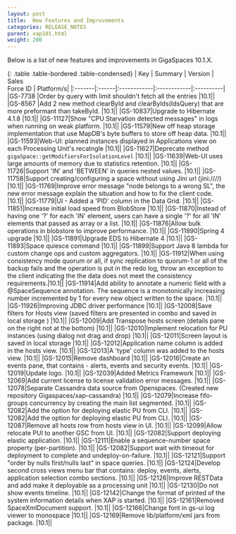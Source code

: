 ```yaml
---
layout: post
title:  New Features and Improvements
categories: RELEASE_NOTES
parent: xap101.html
weight: 200
---
```




Below is a list of new features and improvements in GigaSpaces 10.1.X.


{: .table .table-bordered .table-condensed}
| Key | Summary | Version | Sales<br>Force ID | Platform/s|
|:-------|:------|:------------|:------------|:----------|
|GS-7738 |Order by query with limit shouldn't fetch all the entries |10.1||
|GS-8567 |Add 2 new method clearById and clearByIds(IdsQuery) that are more preformant than takeById.  |10.1||
|<nobr>GS-10837</nobr>|Upgrade to Hibernate 4.1.8                   |10.1||
|GS-11127|Show "CPU Starvation detected messages" in logs when running on weak platform.    |10.1||
|GS-11579|New off heap storage implementation that use MapDB's byte buffers to store off heap data.    |10.1||
|GS-11593|Web-UI: planned instances displayed in Applications view on each Processing Unit's recatngle  |10.1||
|GS-11627|Deprecate method `gigaSpace::getModifiersForIsolationLevel` |10.1||
|GS-11639|Web-UI uses large amounts of memory due to statistics retention.  |10.1||
|GS-11726|Support 'IN' and 'BETWEEN' in queries nested values.  |10.1||
|GS-11758|Support creating/configuring a space without using Jini url (jini://*/*/)     |10.1||
|GS-11769|Improve error message "node belongs to a wrong SL", the new error message explain the situation and how to fix the client code.     |10.1||
|GS-11779|UI - Added a 'PID' column in the Data Grid.                                                                       |10.1||
|GS-11851|Increase initial load speed from BlobStore                                                                        |10.1||
|GS-11870|Instead of having one '?' for each 'IN' element, users can have a single '?' for all 'IN' elements that passed as array or a list. |10.1||
|GS-11876|Allow bulk operations in blobstore to improve performance.                                                                          |10.1||
|GS-11890|Spring 4 upgrade                                                                                                                     |10.1||
|GS-11891|Upgrade EDS to Hibernate 4                                                                                                           |10.1||
|GS-11893|Space quiesce command                                                                                                                |10.1||
|GS-11899|Support Java 8 lambda for custom change ops and custom aggregators.                                                                   |10.1||
|GS-11912|When using consistency mode quorum or all, if sync replication to quorum-1 or all of the backup fails and the operation is put in the redo log, throw an exception to the client indicating the the data does not meet the consistency requirements.|10.1||
|GS-11914|Add ability to annotate a numeric field with a @SpaceSequence annotation. The sequence is a monotonically increasing number incremented by 1 for every new object written to the space.          |10.1||
|GS-11926|Improving JDBC driver performance                                                                                         |10.1||
|GS-12008|Save filters for Hosts view (saved filters are presented in combo and saved in local storage )                            |10.1||
|GS-12009|Add Transpose hosts screen (details pane on the right not at the bottom)                                                  |10.1||
|GS-12010|Implement relocation for PU instances (using dialog not drag and drop)                                                    |10.1||
|GS-12011|Screen layout is saved in local storage                                                                                   |10.1||
|GS-12012|Application name column is added in the hosts view.                                                                       |10.1||
|GS-12013|A 'type' column was added to the hosts view.                                                                              |10.1||
|GS-12015|Remove dashboard                                                                                                           |10.1||
|GS-12016|Create an events pane, that contains - alerts, events and security events.                                                 |10.1||
|GS-12019|Update logo.                                                                                                              |10.1||
|GS-12039|Added Metrics Framework                                                                                                   |10.1||
|GS-12069|Add current license to license validation error messages.                                                                  |10.1||
|GS-12078|Separate Cassandra data source from Openspaces. (Created new repository Gigaspaces/xap-cassandra)                          |10.1||
|GS-12079|Increase fifo-groups concurrency by creating the main list segmented.                                                     |10.1||
|GS-12082|Add the option for deploying elastic PU from CLI.                                                                          |10.1||
|GS-12082|Add the option for deploying elastic PU from CLI.                                                                          |10.1||
|GS-12087|Remove all hosts row from hosts view in UI.                                                                                |10.1||
|GS-12099|Allow relocate PUI to another GSC from UI.                                                                                 |10.1||
|GS-12082|Support deploying elastic application.                                                                                    |10.1||
|GS-12111|Enable a sequence-number space property (per-partition).                                                                  |10.1||
|GS-12082|Support wait with timeout for deployment to complete and undeploy-on-failure.                                             |10.1||
|GS-12121|Support "order by nulls first/nulls last" in space queries.                                                               |10.1||
|GS-12124|Develop second cross views menu bar that contains: deploy, events, alerts, application selection combo sections.           |10.1||
|GS-12126|Improve RESTData and add make it deployable as a processing unit                                                          |10.1||
|GS-12130|Do not show events timeline.                                                                                              |10.1||
|GS-12142|Change the format of printed of the system information details when XAP is started.                                       |10.1||
|GS-12161|Removed SpaceXmlDocument support.                                                                                         |10.1||
|GS-12166|Change font in gs-ui log viewer to monospace                                                                              |10.1||
|GS-12169|Remove lib/platform/xml jars from package.                                                                                 |10.1||